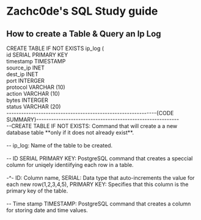 <h1> Zachc0de's SQL Study guide </h1>

<h2> How to create a Table & Query an Ip Log</h2>
<P1>CREATE TABLE IF NOT EXISTS ip_log ( <br>
id SERIAL PRIMARY KEY<BR>
timestamp TIMESTAMP<BR>  
source_ip INET<BR>
dest_ip INET <BR>
port INTERGER<BR>
protocol VARCHAR (10)<BR>
action VARCHAR (10)<BR>
bytes INTERGER <BR>
status VARCHAR (20) <BR>
-------------------------------------------------------------{CODE SUMMARY}----------------------------------------------------------
  
</P1>
<br>
<p2> --CREATE TABLE IF NOT EXISTS: Command that will create a a new database table **only if it does not already exist**.<BR><BR>
-- ip_log: Name of the table to be created.<BR><BR>
-- ID SERIAL PRIMARY KEY: PostgreSQL command that creates a speccial column for uniqely identiifying each row in a table. 
  <BR> <BR> -^- ID: Column name, SERIAL: Data type that auto-increments the value for each new row(1,2,3,4,5),
   PRIMARY KEY: Specifies that this column is the primary key of the table.
  <BR><BR>
  -- Time stamp TIMESTAMP: PostgreSQL command that creates a column for storing date and time values.
<BR><BR>

  




</p2>
